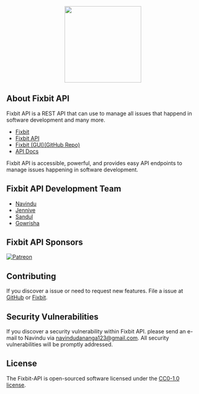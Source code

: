 <p align="center"><a href="fixbit-app.herokuapp.com" target="_blank"><img src="https://i.ibb.co/6rVx2CF/fixbit-logo-m-removebg-preview.png" width="200"></a></p>

## About Fixbit API

Fixbit API is a REST API that can use to manage all issues that happend in software development and many more.

-   [Fixbit](https://fixbit-app.herokuapp.com)
-   [Fixbit API](https://fixbit-api.herokuapp.com)
-   [Fixbit (GUI)(GitHub Repo)](https://github.com/krypto-i9/fixbit)
-   [API Docs](https://documenter.getpostman.com/view/13920141/TVsuETmA)

Fixbit API is accessible, powerful, and provides easy API endpoints to manage issues happening in software development.

## Fixbit API Development Team

-   [Navindu](https://github.com/krypto-i9)
-   [Jennive](https://github.com/cole-js)
-   [Sandul](https://github.com/sa-ndman)
-   [Gowrisha](https://github.com/Krishnamaayah)

## Fixbit API Sponsors

<a href="https://patreon.com/w0lfi" target="_blank">
    <img alt="Patreon" src="https://img.shields.io/static/v1?message=w0lfi&logo=patreon&labelColor=fff&color=F96854&logoColor=F96854&style=for-the-badge&label=patreon" />
</a>

## Contributing

If you discover a issue or need to request new features. File a issue at [GitHub](https://github.com/krypto-i9/fixbit-API/issues) or [Fixbit](https://fixbit-app.herokuapp.com/#/projects/2).

## Security Vulnerabilities

If you discover a security vulnerability within Fixbit API. please send an e-mail to Navindu via [navindudananga123@gmail.com](mailto:navindudananga123@gmail.com). All security vulnerabilities will be promptly addressed.

## License

The Fixbit-API is open-sourced software licensed under the [CC0-1.0 license](https://choosealicense.com/licenses/cc0-1.0/).
